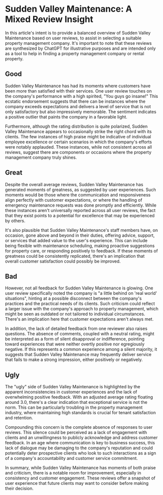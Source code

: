 # Sudden Valley Maintenance: A Mixed Review Insight

In this article's intent is to provide a balanced overview of Sudden Valley Maintenance based on user reviews, to assist in selecting a suitable property management company. It's important to note that these reviews are synthesized by ChatGPT for illustrative purposes and are intended only as a tool to help in finding a property management company or rental property.

## Good

Sudden Valley Maintenance has had its moments where customers have been more than satisfied with their services. One user review touches on the company's performance with a high spirited, "You guys go insane!" This ecstatic endorsement suggests that there can be instances where the company exceeds expectations and delivers a level of service that is not only satisfactory but also impressively memorable. The sentiment indicates a positive outlier that paints the company in a favorable light.

Furthermore, although the rating distribution is quite polarized, Sudden Valley Maintenance appears to occasionally strike the right chord with its clients. The few instances of high praise might be indicative of individual employee excellence or certain scenarios in which the company's efforts were notably applauded. These instances, while not consistent across all reviews, suggest there are components or occasions where the property management company truly shines.

## Great

Despite the overall average reviews, Sudden Valley Maintenance has generated moments of greatness, as suggested by user experiences. Such moments would be those where the communication and responsiveness align perfectly with customer expectations, or where the handling of emergency maintenance requests was done promptly and efficiently. While these instances aren't universally reported across all user reviews, the fact that they exist points to a potential for excellence that may be experienced by others.

It's also plausible that Sudden Valley Maintenance's staff members have, on occasion, gone above and beyond in their duties, offering advice, support, or services that added value to the user's experience. This can include being flexible with maintenance scheduling, making proactive suggestions for property care, or responding positively to feedback. If these moments of greatness could be consistently replicated, there's an implication that overall customer satisfaction could possibly be improved.

## Bad

However, not all feedback for Sudden Valley Maintenance is glowing. One user review specifically noted the company is "a little behind on 'real world' situations", hinting at a possible disconnect between the company's practices and the practical needs of its clients. Such criticism could reflect a larger issue with the company's approach to property management, which might be seen as outdated or not tailored to individual circumstances. There's an implication here that customer expectations aren't always met.

In addition, the lack of detailed feedback from one reviewer also raises questions. The absence of comments, coupled with a neutral rating, might be interpreted as a form of silent disapproval or indifference, pointing toward experiences that were neither overtly positive nor egregiously negative. If this represents a common experience among a silent majority, it suggests that Sudden Valley Maintenance may frequently deliver service that fails to make a strong impression, either positively or negatively.

## Ugly

The "ugly" side of Sudden Valley Maintenance is highlighted by the apparent inconsistencies in customer experiences and the lack of overwhelming positive feedback. With an adjusted average rating floating around 3.0, there's a clear indication that exceptional service is not the norm. This can be particularly troubling in the property management industry, where maintaining high standards is crucial for tenant satisfaction and retention.

Compounding this concern is the complete absence of responses to user reviews. This silence could be perceived as a lack of engagement with clients and an unwillingness to publicly acknowledge and address customer feedback. In an age where communication is key to business success, this lack of dialogue may be damaging to the company's reputation and could potentially deter prospective clients who look to such interactions as a sign of a company's accountability and customer service commitment.

In summary, while Sudden Valley Maintenance has moments of both praise and criticism, there is a notable room for improvement, especially in consistency and customer engagement. These reviews offer a snapshot of user experience that future clients may want to consider before making their decision.